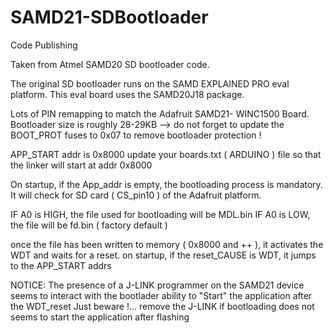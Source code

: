 # SAMD21-SDBootloader
Code Publishing

Taken from Atmel SAMD20 SD bootloader code.

The original SD bootloader runs on the SAMD EXPLAINED PRO eval platform.
This eval board uses the SAMD20J18 package.

Lots of PIN remapping to match the Adafruit SAMD21- WINC1500 Board.
Bootloader size is roughly 28-29KB
   --> do not forget to update the BOOT_PROT fuses to 0x07 to remove bootloader protection !
   
   APP_START addr is 0x8000
   update your boards.txt ( ARDUINO ) file so that the linker will start at addr 0x8000

On startup, if the App_addr is empty, the bootloading process is mandatory.
It will check for SD card ( CS_pin10 ) of the Adafruit platform.

IF A0 is HIGH, the file used for bootloading will be MDL.bin
IF A0 is LOW, the file will be fd.bin ( factory default )

once the file has been written to memory ( 0x8000  and ++ ), it activates the WDT and waits for a reset.
on startup, if the reset_CAUSE is WDT, it jumps to the APP_START addrs


NOTICE:
  The presence of a J-LINK programmer on the SAMD21 device seems to interact with the bootlader ability to "Start" the application after the WDT_reset 
  Just beware !... remove the J-LINK if bootloading does not seems to start the application after flashing
  
  
